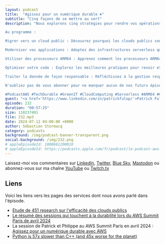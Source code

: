 ```yaml
---
layout: podcast
title:  "Agissez pour un numérique durable ☘️"
subtitle: "Cinq façons de se mettre au vert"
description: "Nous explorons cinq stratégies pour rendre vos opérations IT plus écologiques et efficientes. Que vous soyez un développeur, un architecte de solutions, ou simplement passionné par la tech durable, cet épisode est fait pour vous !

Au programme :

Migrer vers un cloud public : Découvrez pourquoi les clouds publics sont cinq fois plus efficaces que les infrastructures on-premises. Nous abordons les avantages en termes de taux d'utilisation des serveurs et d'efficacité énergétique.

Moderniser vos applications : Adoptez des infrastructures serverless qui scalent vers zéro, réduisant ainsi la consommation de ressources et l'empreinte carbone.

Utiliser des processeurs ARM64 : Apprenez comment les processeurs ARM64 peuvent offrir un meilleur rapport performance/énergie par rapport aux architectures x64 traditionnelles.

Optimiser votre code : Explorez les meilleures pratiques pour revoir et optimiser votre code afin de chasser le gaspillage de ressources et améliorer l'efficacité.

Traiter la donnée de façon responsable : Réfléchissez à la gestion responsable des données : faut-il vraiment tout collecter et conserver ? Nous partageons des conseils pour une gestion des données plus durable.

N'oubliez pas de vous abonner pour ne manquer aucun de nos futurs épisodes où nous décryptons les dernières tendances et technologies du cloud AWS !

#PodcastAWS #TechDurable #GreenIT #CloudComputing #Serverless #ARM64 #CodeOptimisation #DataResponsibility #AWSenFrançais"
guest: "<a href='https://www.linkedin.com/in/patrickfulop/'>Patrick Fulop, VP CLoud Operations chez Thales Digital Identity</a> et <a href='https://www.linkedin.com/in/philippedesmaison/'>Philippe Desmaison</a>, Head of Sustainability, AWS France"
episode: 232
duration: "00:57:25" 
size: 110237491
file: 232.mp3
date: 2024-07-12 04:00:00 +0000
author: Sébastien Stormacq
category: podcasts
background: /img/podcast-banner-transparent.png
social-background: /img/232.png
# appleEpisodeId: 1000661200010
# appleEpisodeId: https://podcasts.apple.com/fr/podcast/le-podcast-aws-en-français/id1452118442
---
```


Laissez-moi vos commentaires sur [LinkedIn](https://www.linkedin.com/in/sebastienstormacq/), [Twitter](https://twitter.com/sebsto), [Blue Sky](https://bsky.app/profile/sebsto.bsky.social), [Mastodon](https://awscommunity.social/@sebsto) ou abonnez-vous sur ma chaîne [YouTube](https://www.youtube.com/sebsto) ou [Twitch.tv](https://www.twitch.tv/sebAWS)

## Liens

Voici les liens vers les pages des services dont nous avons parlé dans l'épisode.

- [Etude de 451 research sur l'efficacité des clouds publics](https://aws.amazon.com/sustainability/resources/)
- [Le résumé des sessions qui touchent à la durabilité lors du AWS Summit Paris de avril 2024](https://www.linkedin.com/posts/philippedesmaison_awssummit-sustainability-activity-7179059123135614976-sxRe/?originalSubdomain=fr)
- La session de Patrick et Philippe au AWS Summit Paris en avril 2024 : [Agissez pour un numérique durable avec AWS](https://www.youtube.com/watch?v=ZeFOM9MCRX8)
- [Python is 57x slower than C++ (and 45x worse for the planet)](https://www.efinancialcareers.fr/en/news/2023/06/which-programming-language-uses-the-most-energy)